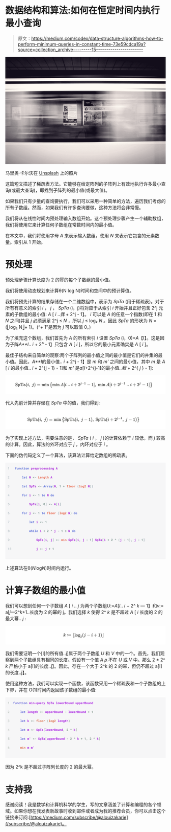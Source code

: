 # 数据结构和算法:如何在恒定时间内执行最小查询

> 原文：<https://medium.com/codex/data-structure-algorithms-how-to-perform-minimum-queries-in-constant-time-73e59cdca19a?source=collection_archive---------15----------------------->

![](img/0e164d66035105f2dd5d7a19d9ef62fd.png)

马里奥·卡尔沃在 [Unsplash](https://unsplash.com?utm_source=medium&utm_medium=referral) 上的照片

这篇短文描述了稀疏表方法。它能够在给定阵列的子阵列上有效地执行许多最小查询(或最大查询)，即找到子阵列的最小值(或最大值)。

如果我们只有少量的查询要执行，我们可以采用一种简单的方法，遍历我们考虑的所有子数组。然而，如果我们有许多查询要做，这种方法将会非常慢。

我们将从在线性时间内预处理输入数组开始。这个预处理步骤产生一个辅助数组，我们将使用它来计算任何子数组在常数时间内的最小值。

在本文中，我们将使用字母 *A* 来表示输入数组，使用 *N* 来表示它包含的元素数量。索引从 1 开始。

# 预处理

预处理步骤计算长度为 2 的幂的每个子数组的最小值。

我们将使用动态规划来计算θ(N log N)时间和空间中的预计算值。

我们将预先计算的结果存储在一个二维数组中，表示为 *SpTa* (用于稀疏表)。对于所有有意义的索引 *i* ， *j* ， *SpTa* (i，j)将对应于从索引 *i* 开始并且正好包含 2^j 元素的子数组的最小值: *A* [ *i* ..*我* + 2^j - 1】。 *i* 可以是 *A* 的任意一个指数(即在 1 和 *N* 之间)并且 *j* 必须满足 2^j ≤ *N* ，所以 *j* ≤ log₂ *N* 。因此 *SpTa* 的形状为 *N* × (⎣log₂ N⎦+ 1)。(“+ 1”是因为 *j* 可以取值 0。)

为了填充这个数组，我们首先为 *A* 的所有索引 *i* 设置 *SpTa* (i，0)=*A*【I】。这是因为子阵*A**I*.. *i* + 2⁰ - 1】只包含 *A* [ *i* ]，所以它的最小元素确实是 *A* [ *i* ]。

最佳子结构来自简单的观察:两个子阵列的最小值之间的最小值是它们的并集的最小值。因此，*A**I*的最小值.. *i* + 2^j - 1】是 *m* 和 *m'* 之间的最小值，其中 *m* 是 *A* [ *i* 的最小值.. *i* + 2^{j - 1} - 1]和 *m'* 是*a*[*I*+2^{j-1]的最小值..*我* + 2^{ *j* } - 1]:

![](img/2f3c168cd31e1419c5829014fe177cf9.png)

代入先前计算并存储在 *SpTa* 中的值，我们得到:

![](img/8e03acd7443b2285119a9e4a2fb54802.png)

为了实现上述方法，需要注意的是， *SpTa* ( *i* ， *j* )的计算依赖于 *i* 较低，而 *j* 较高的计算。因此，算法的外环对应于 *j* ，内环对应于 *i* 。

下面的伪代码定义了一个算法，该算法计算给定数组的稀疏表。

![](img/cf2ef0389a43f2e9ca5615622dc4f446.png)

上述算法在θ(*N*log*N*)时间内运行。

# 计算子数组的最小值

我们可以想到任何一个子数组 *A* [ *i* .. *j* 为两个子数组*U*:=*A*[*I*.. *i* + 2^ *k* — 1】和*v*:= a[*j*—2^*k*+1..长度为 2 的幂的 j。我们选择 *k* 使得 2^ *k* 是不超过 *A* [ *i* 长度的 2 的最大幂.. *j* :

![](img/5816b6fd2e4f886b7a08472c4c5b049c.png)

我们需要证明一个[I]的所有值..j]属于两个子数组 *U* 和 *V* 中的一个。首先，我们观察到两个子数组具有相同的长度。假设有一个值 *A* [ *p* ](其中*I*≤*p*≤*j*)不在 *U* 或 *V* 中。那么 2 * 2^ *k* 严格小于 a[I]的长度..j】。因此，存在一个大于 2^k 的 2 的幂，但仍不超过 a[I]的长度..j】。

使用这种方法，我们可以实现一个函数，该函数采用一个稀疏表和一个子数组的上下界，并在 O(1)时间内返回该子数组的最小值:

![](img/2a1453d6b7cc05e1b322cbd04a43ce4a.png)

因为 2^k 是不超过子阵列长度的 2 的最大幂。

# 支持我

感谢阅读！我是数学和计算机科学的学生，写的文章涵盖了计算和编程的各个领域。如果你想在我发表新故事时收到邮件或者成为我的推荐会员，你可以点击这个链接来订阅:[https://medium.com/subscribe/@alouizakarie](/subscribe/@alouizakarie)。